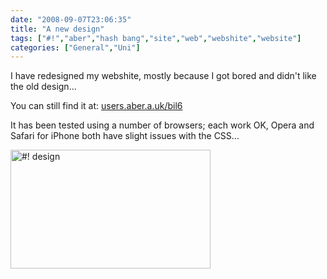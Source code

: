 ```yaml
---
date: "2008-09-07T23:06:35"
title: "A new design"
tags: ["#!","aber","hash bang","site","web","webshite","website"]
categories: ["General","Uni"]
---
```


I have redesigned my webshite, mostly because I got bored and didn't like the old design...

You can still find it at: [users.aber.a.uk/bil6][1]

It has been tested using a number of browsers; each work OK, Opera and Safari for iPhone both have slight issues with the CSS...

[<img src="http://i9.photobucket.com/albums/a55/forquare/blog/Picture1.png" width="320" height="190" class="aligncenter" title="#! design" />][2]

  [1]: http://users.aber.ac.uk/bil6/
  [2]: http://i9.photobucket.com/albums/a55/forquare/blog/Picture1.png
